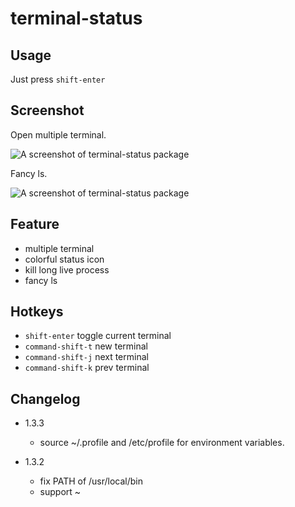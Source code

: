 terminal-status
===============

## Usage
Just press `shift-enter`

## Screenshot

Open multiple terminal.

![A screenshot of terminal-status package](http://guileen.github.io/img/terminal-status/screenshot-1.1.0.gif)

Fancy ls.

![A screenshot of terminal-status package](http://guileen.github.io/img/terminal-status/screenshot-ls.gif)

## Feature

* multiple terminal
* colorful status icon
* kill long live process
* fancy ls

## Hotkeys

* `shift-enter` toggle current terminal
* `command-shift-t` new terminal
* `command-shift-j` next terminal
* `command-shift-k` prev terminal

## Changelog

* 1.3.3
  * source ~/.profile and /etc/profile for environment variables.

* 1.3.2
  * fix PATH of /usr/local/bin
  * support ~
